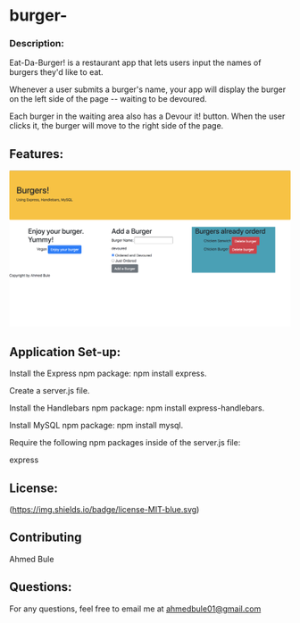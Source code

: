 # burger-

### Description: 
Eat-Da-Burger! is a restaurant app that lets users input the names of burgers they'd like to eat.


Whenever a user submits a burger's name, your app will display the burger on the left side of the page -- waiting to be devoured.


Each burger in the waiting area also has a Devour it! button. When the user clicks it, the burger will move to the right side of the page.

## Features: 


![A sample of the Application](screenshot.png)

## Application Set-up: 
Install the Express npm package: npm install express.


Create a server.js file.


Install the Handlebars npm package: npm install express-handlebars.


Install MySQL npm package: npm install mysql.


Require the following npm packages inside of the server.js file:

express


## License: 
(https://img.shields.io/badge/license-MIT-blue.svg)

## Contributing 
Ahmed Bule

## Questions: 
For any questions, feel free to email me at ahmedbule01@gmail.com
